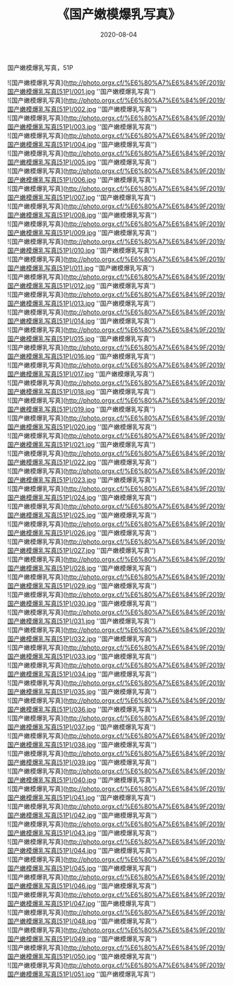 ﻿---
layout: post
title:  《国产嫩模爆乳写真》
date:   2020-08-04
img: http://photo.orgx.cf/%E6%80%A7%E6%84%9F/2019/国产嫩模爆乳写真[51P]/000.jpg
tags: [美女, 性感, 泳衣]
---

国产嫩模爆乳写真，51P

![国产嫩模爆乳写真](http://photo.orgx.cf/%E6%80%A7%E6%84%9F/2019/国产嫩模爆乳写真[51P]/001.jpg ''国产嫩模爆乳写真'') <br>
![国产嫩模爆乳写真](http://photo.orgx.cf/%E6%80%A7%E6%84%9F/2019/国产嫩模爆乳写真[51P]/002.jpg ''国产嫩模爆乳写真'') <br>
![国产嫩模爆乳写真](http://photo.orgx.cf/%E6%80%A7%E6%84%9F/2019/国产嫩模爆乳写真[51P]/003.jpg ''国产嫩模爆乳写真'') <br>
![国产嫩模爆乳写真](http://photo.orgx.cf/%E6%80%A7%E6%84%9F/2019/国产嫩模爆乳写真[51P]/004.jpg ''国产嫩模爆乳写真'') <br>
![国产嫩模爆乳写真](http://photo.orgx.cf/%E6%80%A7%E6%84%9F/2019/国产嫩模爆乳写真[51P]/005.jpg ''国产嫩模爆乳写真'') <br>
![国产嫩模爆乳写真](http://photo.orgx.cf/%E6%80%A7%E6%84%9F/2019/国产嫩模爆乳写真[51P]/006.jpg ''国产嫩模爆乳写真'') <br>
![国产嫩模爆乳写真](http://photo.orgx.cf/%E6%80%A7%E6%84%9F/2019/国产嫩模爆乳写真[51P]/007.jpg ''国产嫩模爆乳写真'') <br>
![国产嫩模爆乳写真](http://photo.orgx.cf/%E6%80%A7%E6%84%9F/2019/国产嫩模爆乳写真[51P]/008.jpg ''国产嫩模爆乳写真'') <br>
![国产嫩模爆乳写真](http://photo.orgx.cf/%E6%80%A7%E6%84%9F/2019/国产嫩模爆乳写真[51P]/009.jpg ''国产嫩模爆乳写真'') <br>
![国产嫩模爆乳写真](http://photo.orgx.cf/%E6%80%A7%E6%84%9F/2019/国产嫩模爆乳写真[51P]/010.jpg ''国产嫩模爆乳写真'') <br>
![国产嫩模爆乳写真](http://photo.orgx.cf/%E6%80%A7%E6%84%9F/2019/国产嫩模爆乳写真[51P]/011.jpg ''国产嫩模爆乳写真'') <br>
![国产嫩模爆乳写真](http://photo.orgx.cf/%E6%80%A7%E6%84%9F/2019/国产嫩模爆乳写真[51P]/012.jpg ''国产嫩模爆乳写真'') <br>
![国产嫩模爆乳写真](http://photo.orgx.cf/%E6%80%A7%E6%84%9F/2019/国产嫩模爆乳写真[51P]/013.jpg ''国产嫩模爆乳写真'') <br>
![国产嫩模爆乳写真](http://photo.orgx.cf/%E6%80%A7%E6%84%9F/2019/国产嫩模爆乳写真[51P]/014.jpg ''国产嫩模爆乳写真'') <br>
![国产嫩模爆乳写真](http://photo.orgx.cf/%E6%80%A7%E6%84%9F/2019/国产嫩模爆乳写真[51P]/015.jpg ''国产嫩模爆乳写真'') <br>
![国产嫩模爆乳写真](http://photo.orgx.cf/%E6%80%A7%E6%84%9F/2019/国产嫩模爆乳写真[51P]/016.jpg ''国产嫩模爆乳写真'') <br>
![国产嫩模爆乳写真](http://photo.orgx.cf/%E6%80%A7%E6%84%9F/2019/国产嫩模爆乳写真[51P]/017.jpg ''国产嫩模爆乳写真'') <br>
![国产嫩模爆乳写真](http://photo.orgx.cf/%E6%80%A7%E6%84%9F/2019/国产嫩模爆乳写真[51P]/018.jpg ''国产嫩模爆乳写真'') <br>
![国产嫩模爆乳写真](http://photo.orgx.cf/%E6%80%A7%E6%84%9F/2019/国产嫩模爆乳写真[51P]/019.jpg ''国产嫩模爆乳写真'') <br>
![国产嫩模爆乳写真](http://photo.orgx.cf/%E6%80%A7%E6%84%9F/2019/国产嫩模爆乳写真[51P]/020.jpg ''国产嫩模爆乳写真'') <br>
![国产嫩模爆乳写真](http://photo.orgx.cf/%E6%80%A7%E6%84%9F/2019/国产嫩模爆乳写真[51P]/021.jpg ''国产嫩模爆乳写真'') <br>
![国产嫩模爆乳写真](http://photo.orgx.cf/%E6%80%A7%E6%84%9F/2019/国产嫩模爆乳写真[51P]/022.jpg ''国产嫩模爆乳写真'') <br>
![国产嫩模爆乳写真](http://photo.orgx.cf/%E6%80%A7%E6%84%9F/2019/国产嫩模爆乳写真[51P]/023.jpg ''国产嫩模爆乳写真'') <br>
![国产嫩模爆乳写真](http://photo.orgx.cf/%E6%80%A7%E6%84%9F/2019/国产嫩模爆乳写真[51P]/024.jpg ''国产嫩模爆乳写真'') <br>
![国产嫩模爆乳写真](http://photo.orgx.cf/%E6%80%A7%E6%84%9F/2019/国产嫩模爆乳写真[51P]/025.jpg ''国产嫩模爆乳写真'') <br>
![国产嫩模爆乳写真](http://photo.orgx.cf/%E6%80%A7%E6%84%9F/2019/国产嫩模爆乳写真[51P]/026.jpg ''国产嫩模爆乳写真'') <br>
![国产嫩模爆乳写真](http://photo.orgx.cf/%E6%80%A7%E6%84%9F/2019/国产嫩模爆乳写真[51P]/027.jpg ''国产嫩模爆乳写真'') <br>
![国产嫩模爆乳写真](http://photo.orgx.cf/%E6%80%A7%E6%84%9F/2019/国产嫩模爆乳写真[51P]/028.jpg ''国产嫩模爆乳写真'') <br>
![国产嫩模爆乳写真](http://photo.orgx.cf/%E6%80%A7%E6%84%9F/2019/国产嫩模爆乳写真[51P]/029.jpg ''国产嫩模爆乳写真'') <br>
![国产嫩模爆乳写真](http://photo.orgx.cf/%E6%80%A7%E6%84%9F/2019/国产嫩模爆乳写真[51P]/030.jpg ''国产嫩模爆乳写真'') <br>
![国产嫩模爆乳写真](http://photo.orgx.cf/%E6%80%A7%E6%84%9F/2019/国产嫩模爆乳写真[51P]/031.jpg ''国产嫩模爆乳写真'') <br>
![国产嫩模爆乳写真](http://photo.orgx.cf/%E6%80%A7%E6%84%9F/2019/国产嫩模爆乳写真[51P]/032.jpg ''国产嫩模爆乳写真'') <br>
![国产嫩模爆乳写真](http://photo.orgx.cf/%E6%80%A7%E6%84%9F/2019/国产嫩模爆乳写真[51P]/033.jpg ''国产嫩模爆乳写真'') <br>
![国产嫩模爆乳写真](http://photo.orgx.cf/%E6%80%A7%E6%84%9F/2019/国产嫩模爆乳写真[51P]/034.jpg ''国产嫩模爆乳写真'') <br>
![国产嫩模爆乳写真](http://photo.orgx.cf/%E6%80%A7%E6%84%9F/2019/国产嫩模爆乳写真[51P]/035.jpg ''国产嫩模爆乳写真'') <br>
![国产嫩模爆乳写真](http://photo.orgx.cf/%E6%80%A7%E6%84%9F/2019/国产嫩模爆乳写真[51P]/036.jpg ''国产嫩模爆乳写真'') <br>
![国产嫩模爆乳写真](http://photo.orgx.cf/%E6%80%A7%E6%84%9F/2019/国产嫩模爆乳写真[51P]/037.jpg ''国产嫩模爆乳写真'') <br>
![国产嫩模爆乳写真](http://photo.orgx.cf/%E6%80%A7%E6%84%9F/2019/国产嫩模爆乳写真[51P]/038.jpg ''国产嫩模爆乳写真'') <br>
![国产嫩模爆乳写真](http://photo.orgx.cf/%E6%80%A7%E6%84%9F/2019/国产嫩模爆乳写真[51P]/039.jpg ''国产嫩模爆乳写真'') <br>
![国产嫩模爆乳写真](http://photo.orgx.cf/%E6%80%A7%E6%84%9F/2019/国产嫩模爆乳写真[51P]/040.jpg ''国产嫩模爆乳写真'') <br>
![国产嫩模爆乳写真](http://photo.orgx.cf/%E6%80%A7%E6%84%9F/2019/国产嫩模爆乳写真[51P]/041.jpg ''国产嫩模爆乳写真'') <br>
![国产嫩模爆乳写真](http://photo.orgx.cf/%E6%80%A7%E6%84%9F/2019/国产嫩模爆乳写真[51P]/042.jpg ''国产嫩模爆乳写真'') <br>
![国产嫩模爆乳写真](http://photo.orgx.cf/%E6%80%A7%E6%84%9F/2019/国产嫩模爆乳写真[51P]/043.jpg ''国产嫩模爆乳写真'') <br>
![国产嫩模爆乳写真](http://photo.orgx.cf/%E6%80%A7%E6%84%9F/2019/国产嫩模爆乳写真[51P]/044.jpg ''国产嫩模爆乳写真'') <br>
![国产嫩模爆乳写真](http://photo.orgx.cf/%E6%80%A7%E6%84%9F/2019/国产嫩模爆乳写真[51P]/045.jpg ''国产嫩模爆乳写真'') <br>
![国产嫩模爆乳写真](http://photo.orgx.cf/%E6%80%A7%E6%84%9F/2019/国产嫩模爆乳写真[51P]/046.jpg ''国产嫩模爆乳写真'') <br>
![国产嫩模爆乳写真](http://photo.orgx.cf/%E6%80%A7%E6%84%9F/2019/国产嫩模爆乳写真[51P]/047.jpg ''国产嫩模爆乳写真'') <br>
![国产嫩模爆乳写真](http://photo.orgx.cf/%E6%80%A7%E6%84%9F/2019/国产嫩模爆乳写真[51P]/048.jpg ''国产嫩模爆乳写真'') <br>
![国产嫩模爆乳写真](http://photo.orgx.cf/%E6%80%A7%E6%84%9F/2019/国产嫩模爆乳写真[51P]/049.jpg ''国产嫩模爆乳写真'') <br>
![国产嫩模爆乳写真](http://photo.orgx.cf/%E6%80%A7%E6%84%9F/2019/国产嫩模爆乳写真[51P]/050.jpg ''国产嫩模爆乳写真'') <br>
![国产嫩模爆乳写真](http://photo.orgx.cf/%E6%80%A7%E6%84%9F/2019/国产嫩模爆乳写真[51P]/051.jpg ''国产嫩模爆乳写真'') <br>
